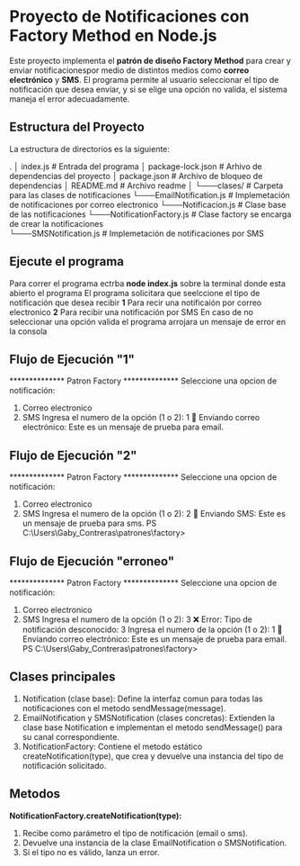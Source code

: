 # Proyecto de Notificaciones con Factory Method en Node.js

Este proyecto implementa el **patrón de diseño Factory Method** para crear y enviar notificacionespor medio de distintos medios como **correo electrónico** y **SMS**. El programa permite al usuario seleccionar el tipo de notificación que desea enviar, y si se elige una opción no valida, el sistema maneja el error adecuadamente.

## Estructura del Proyecto
La estructura de directorios es la siguiente:

.
│   index.js                    # Entrada del programa
│   package-lock.json           # Arhivo de dependencias del proyecto
│   package.json                # Archivo de bloqueo de dependencias
│   README.md                   # Archivo readme
│
└───clases/                     # Carpeta para las clases de notificaciones
    └───EmailNotification.js    # Implemetación de notificaciones por correo electronico
    └───Notificacion.js         # Clase base de las notificaciones
    └───NotificationFactory.js  # Clase factory se encarga de crear la notificaciones     
    └───SMSNotification.js      # Implemetación de notificaciones por SMS

## Ejecute el programa 
Para correr el programa ectrba **node index.js** sobre la terminal donde esta abierto el programa
El programa solicitara que seelccione el tipo de notificación que desea recibir 
    **1** Para recir una notificaión por correo electronico
    **2** Para recibir una notificación por SMS
En caso de no seleccionar una opción valida el programa arrojara un mensaje de error en la consola

## Flujo de Ejecución "1"
************** Patron Factory **************
Seleccione una opcion de notificación:
1. Correo electronico
2. SMS
Ingresa el numero de la opción (1 o 2): 1
📧 Enviando correo electrónico: Este es un mensaje de prueba para email.

## Flujo de Ejecución "2"
************** Patron Factory **************
Seleccione una opcion de notificación:
1. Correo electronico
2. SMS
Ingresa el numero de la opción (1 o 2): 2
📱 Enviando SMS: Este es un mensaje de prueba para sms.
PS C:\Users\Gaby_Contreras\patrones\factory>

## Flujo de Ejecución "erroneo"
************** Patron Factory **************
Seleccione una opcion de notificación:
1. Correo electronico
2. SMS
Ingresa el numero de la opción (1 o 2): 3
❌ Error: Tipo de notificación desconocido: 3
Ingresa el numero de la opción (1 o 2): 1
📧 Enviando correo electrónico: Este es un mensaje de prueba para email.
PS C:\Users\Gaby_Contreras\patrones\factory>

## Clases principales
1. Notification (clase base): Define la interfaz comun para todas las notificaciones con el metodo sendMessage(message).
2. EmailNotification y SMSNotification (clases concretas): Extienden la clase base Notification e implementan el metodo sendMessage() para su canal correspondiente.
4. NotificationFactory: Contiene el metodo estático createNotification(type), que crea y devuelve una instancia del tipo de notificación solicitado.

## Metodos
**NotificationFactory.createNotification(type):**
1. Recibe como parámetro el tipo de notificación (email o sms).
2. Devuelve una instancia de la clase EmailNotification o SMSNotification.
3. Si el tipo no es válido, lanza un error.